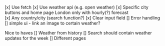 [x] Use fetch
[x] Use weather api (e.g. open weather)
[x] Specific city buttons and home page London only with hourly(?) forecast  
[x] Any country/city (search function?)
[x] Clear input field
[] Error handling
[] simple ui - link an image to certain weather?

Nice to haves
[] Weather from history
[] Search should contain weather updates for the week
[] Different pages
